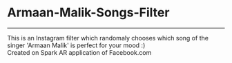 # Armaan-Malik-Songs-Filter
---
This is an Instagram filter which randomaly chooses which song of the singer 'Armaan Malik' is perfect for your mood :)  
Created on Spark AR application of Facebook.com
